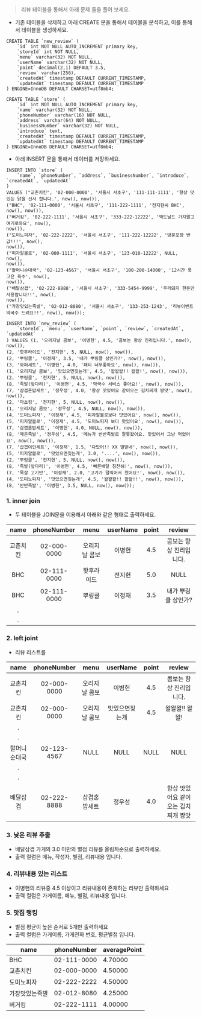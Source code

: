 > 리뷰 테이블을 통해서 아래 문제 들을 풀어 보세요. 

* 기존 테이블을 삭제하고 아래 CREATE 문을 통해서 테이블을 분석하고, 이를 통해서 테이블을 생성하세요. 

```
CREATE TABLE `new_review` (
    `id` int NOT NULL AUTO_INCREMENT primary key,
    `storeId` int NOT NULL,
    `menu` varchar(32) NOT NULL,
    `userName` varchar(32) NOT NULL,
    `point` decimal(2,1) DEFAULT 3.5,
    `review` varchar(256),
    `createdAt` timestamp DEFAULT CURRENT_TIMESTAMP,
    `updatedAt` timestamp DEFAULT CURRENT_TIMESTAMP
) ENGINE=InnoDB DEFAULT CHARSET=utf8mb4;

CREATE TABLE `store` (
    `id` int NOT NULL AUTO_INCREMENT primary key, 
    `name` varchar(32) NOT NULL,
    `phoneNumber` varchar(16) NOT NULL,
    `address` varchar(64) NOT NULL, 
    `businessNumber` varchar(32) NOT NULL,
    `introduce` text, 
    `createdAt` timestamp DEFAULT CURRENT_TIMESTAMP,
    `updatedAt` timestamp DEFAULT CURRENT_TIMESTAMP
) ENGINE=InnoDB DEFAULT CHARSET=utf8mb4;
```

* 아래 INSERT 문을 통해서 데이터를 저장하세요. 

```
INSERT INTO `store` (
    `name`, `phoneNumber`, `address`, `businessNumber`, `introduce`, `createdAt`, `updatedAt`
)
VALUES ("교촌치킨", '02-000-0000', '서울시 서초구', '111-111-1111', '항상 맛있는 닭을 선사 합니다.', now(), now()),
("BHC", '02-111-0000', '서울시 서초구', '111-222-1111', '전지현씨 BHC', now(), now()),
("버거킹", '02-222-1111', '서울시 서초구', '333-222-12222', '맥도날드 가지말고 여기로와요', now(), 
now()),
("도미노피자", '02-222-2222', '서울시 서초구', '111-222-12222', '방문포장 반값!!!', now(), 
now()),
("피자알볼로", '02-000-1111', '서울시 서초구', '123-010-12222', NULL, now(), 
now()),
("할머니순대국", '02-123-4567', '서울시 서초구', '100-200-14000', '12시간 푹고은 육수', now(), 
now()),
("배달삼겹", '02-222-8888', '서울시 서초구', '333-5454-9999', '우리돼지 한돈만 사용합니다!!', now(), 
now()),
("가장맛있는족발", '02-012-8080', '서울시 서초구', '133-253-1243', '리뷰이벤트 막국수 드려요!!', now(), now());

INSERT INTO `new_review` (
    `storeId`, `menu`, `userName`, `point`, `review`, `createdAt`, `updatedAt`
) VALUES (1, '오리지날 콤보', '이병헌', 4.5, '콤보는 항상 진리입니다.', now(), now()),
(2, '핫후라이드', '전지현', 5, NULL, now(), now()),
(2, '뿌링클', '이정재', 3.5, '내가 뿌링클 상인가?', now(), now()),
(3, '와퍼세트', '이병헌', 4.0, '패티 너무좋아요', now(), now()),
(1, '오리지날 콤보', '맛있으면짖는개', 4.5, '왈왈왈!! 왈왈!', now(), now()),
(2, '뿌링클', '전지현', 5, NULL, now(), now()),
(8, '족발(앞다리)', '이병헌', 4.5, '막국수 서비스 좋아요!', now(), now()),
(7, '삼겹혼밥세트', '정우성', 4.0, '항상 맛있어요 같이오는 김치찌개 짱맛', now(), now()),
(2, '마쵸킹', '전지현', 5, NULL, now(), now()),
(1, '오리지날 콤보', '정우성', 4.5, NULL, now(), now()),
(4, '도미노피자', '이정재', 4.5, '피자알볼로보다 맛있어요', now(), now()),
(5, '피자알볼로', '이정재', 4.5, '도미노피자 보다 맛있어요', now(), now()),
(7, '삼겹혼밥세트', '이병헌', 4.0, NULL, now(), now()),
(8, '매운족발', '정우성', 4.5, '메뉴가 반반족발로 잘못왔어요. 맛있어서 그냥 먹었어요', now(), now()),
(7, '삽겹이인세트', '이정재', 1.5, '다탔어!! XX 열받네', now(), now()),
(5, '피자알볼로', '맛있으면짖는개', 3.0, '....', now(), now()),
(2, '뿌링클', '전지현', 5, NULL, now(), now()),
(8, '족발(앞다리)', '이병헌', 4.5, '빠른배달 칭찬해!', now(), now()),
(7, '목살 고기만', '이정재', 2.0, '고기가 덜익어서 왔어요!', now(), now()),
(4, '도미노피자', '맛있으면짖는개', 4.5, '왈왈왈!! 왈왈!!', now(), now()), 
(8, '반반족발', '이병헌', 3.5, NULL, now(), now());
```

### 1. inner join 

* 두 테이블을 JOIN문을 이용해서 아래와 같은 형태로 출력하세요. 

| name | phoneNumber | menu | userName | point | review |
|:--:|:--:|:--:|:--:|:--:|:--:|
| 교촌치킨 | 02-000-0000 | 오리지날 콤보 | 이병헌 | 4.5 | 콤보는 항상 진리입니다. | 
| BHC | 02-111-0000 | 핫후라이드 | 전지현 | 5.0 | NULL |
| BHC | 02-111-0000 | 뿌링클 | 이정재 | 3.5 | 내가 뿌링클 상인가? |
|.||||||
|.||||||

### 2. left joint

* 리뷰 리스트를 

| name | phoneNumber | menu | userName | point | review |
|:--:|:--:|:--:|:--:|:--:|:--:|
| 교촌치킨 | 02-000-0000 | 오리지날 콤보 | 이병헌 | 4.5 | 콤보는 항상 진리입니다. | 
| 교촌치킨 | 02-000-0000 | 오리지날 콤보 | 맛있으면짖는개 | 4.5 | 왈왈왈!! 왈왈! | 
|.||||||
|.||||||
| 할머니순대국 | 02-123-4567 | NULL | NULL | NULL | NULL | 
|.||||||
|.||||||
| 배달삼겹 | 02-222-8888 | 삼겹혼밥세트 | 정우성 | 4.0 | 항상 맛있어요 같이 오는 김치찌개 짱맛 | 

### 3. 낮은 리뷰 추출 

* 배달삼겹 가게의 3.0 미만의 별점 리뷰를 올림차순으로 출력하세요. 
* 출력 컬럼은 메뉴, 작성자, 별점, 리뷰내용 입니다. 

### 4. 리뷰내용 있는 리스트 

* 이병헌의 리뷰중 4.5 이상이고 리뷰내용이 존재하는 리뷰만 출력하세요 
* 출력 컬럼은 가게이름, 메뉴, 별점, 리뷰내용 입니다. 


### 5. 맛집 랭킹

* 별점 평균이 높은 순서로 5개만 출력하세요 
* 출력 컬럼은 가게이름, 가게전화 번호, 평균별점 입니다. 

|name|phoneNumber|averagePoint|
|---|---|---|
|BHC|	02-111-0000|	4.70000|
|교촌치킨|	02-000-0000|	4.50000|
|도미노피자|	02-222-2222|	4.50000|
|가장맛있는족발|	02-012-8080|	4.25000|
|버거킹|	02-222-1111|	4.00000|

